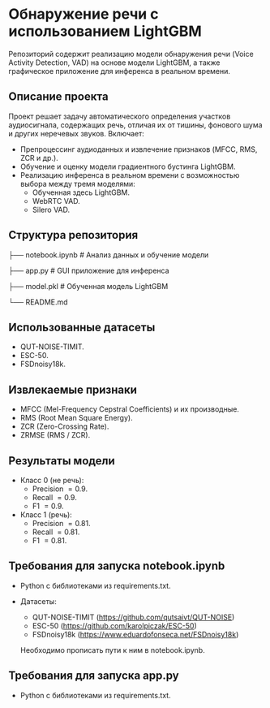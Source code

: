 # Обнаружение речи с использованием LightGBM

Репозиторий содержит реализацию модели обнаружения речи (Voice Activity Detection, VAD) на основе модели LightGBM, а также графическое приложение для инференса в реальном времени.

## Описание проекта

Проект решает задачу автоматического определения участков аудиосигнала, содержащих речь, отличая их от тишины, фонового шума и других неречевых звуков. Включает:
- Препроцессинг аудиоданных и извлечение признаков (MFCC, RMS, ZCR и др.).
- Обучение и оценку модели градиентного бустинга LightGBM.
- Реализацию инференса в реальном времени с возможностью выбора между тремя моделями:
  - Обученная здесь LightGBM.
  - WebRTC VAD.
  - Silero VAD.

## Структура репозитория

├── notebook.ipynb          # Анализ данных и обучение модели

├── app.py                  # GUI приложение для инференса

├── model.pkl               # Обученная модель LightGBM

└── README.md

## Использованные датасеты

- QUT-NOISE-TIMIT.
- ESC-50.
- FSDnoisy18k.

## Извлекаемые признаки

- MFCC (Mel-Frequency Cepstral Coefficients) и их производные.
- RMS (Root Mean Square Energy).
- ZCR (Zero-Crossing Rate).
- ZRMSE (RMS / ZCR).

## Результаты модели
* Класс 0 (не речь):
    * Precision $= 0.9$.
    * Recall $= 0.9$.
    * F1 $= 0.9$.
* Класс 1 (речь):
    * Precision $= 0.81$.
    * Recall $= 0.81$.
    * F1 $= 0.81$.

## Требования для запуска notebook.ipynb
- Python с библиотеками из requirements.txt.
- Датасеты:
  - QUT-NOISE-TIMIT (https://github.com/qutsaivt/QUT-NOISE)
  - ESC-50 (https://github.com/karolpiczak/ESC-50)
  - FSDnoisy18k (https://www.eduardofonseca.net/FSDnoisy18k)

  Необходимо прописать пути к ним в notebook.ipynb.

## Требования для запуска app.py
- Python с библиотеками из requirements.txt.
